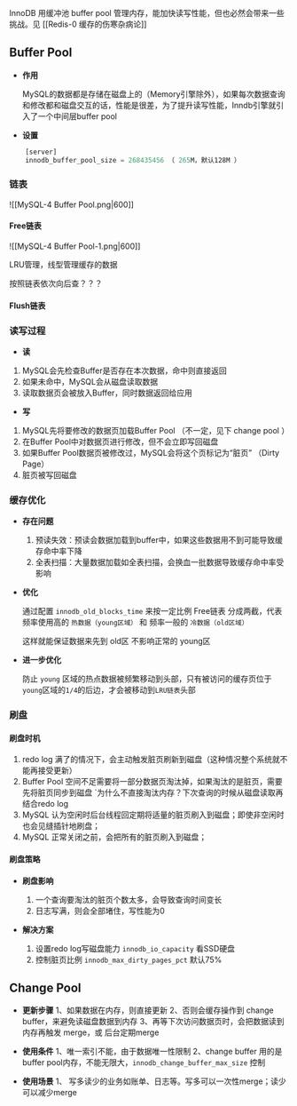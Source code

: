 InnoDB 用缓冲池 buffer pool 管理内存，能加快读写性能，但也必然会带来一些挑战。见 [[Redis-0 缓存的伤寒杂病论]]

## Buffer Pool

- **作用**

	MySQL的数据都是存储在磁盘上的（Memory引擎除外），如果每次数据查询和修改都和磁盘交互的话，性能是很差，为了提升读写性能，Inndb引擎就引入了一个中间层buffer pool

-  **设置**

```SQL
	[server]
	innodb_buffer_pool_size = 268435456 （ 265M，默认128M ）
```


### 链表

![[MySQL-4 Buffer Pool.png|600]]

#### Free链表

![[MySQL-4 Buffer Pool-1.png|600]]

LRU管理，线型管理缓存的数据

按照链表依次向后查？？？

#### Flush链表


### 读写过程

- **读**

1.  MySQL会先检查Buffer是否存在本次数据，命中则直接返回
2.  如果未命中，MySQL会从磁盘读取数据
3.  读取数据页会被放入Buffer，同时数据返回给应用

- **写**

1.  MySQL先将要修改的数据页加载Buffer Pool （不一定，见下 change pool ）
2.  在Buffer Pool中对数据页进行修改，但不会立即写回磁盘
3.  如果Buffer Pool数据页被修改过，MySQL会将这个页标记为“脏页” （Dirty Page）
4.  脏页被写回磁盘

### 缓存优化

- **存在问题**

	1.  预读失效：预读会数据加载到buffer中，如果这些数据用不到可能导致缓存命中率下降
	2.  全表扫描：大量数据加载如全表扫描，会换血一批数据导致缓存命中率受影响


-  **优化**

	  通过配置 `innodb_old_blocks_time` 来按一定比例 Free链表 分成两截，代表频率使用高的 `热数据（young区域）`  和  频率一般的 `冷数据（old区域）`
	  
	  这样就能保证数据来先到 old区 不影响正常的 young区


- **进一步优化**

	 防止 `young` 区域的热点数据被频繁移动到头部，只有被访问的缓存页位于`young`区域的`1/4`的后边，才会被移动到`LRU链表`头部


### 刷盘

#### 刷盘时机

1.  redo log 满了的情况下，会主动触发脏页刷新到磁盘（这种情况整个系统就不能再接受更新）
2.  Buffer Pool 空间不足需要将一部分数据页淘汰掉，如果淘汰的是脏页，需要先将脏页同步到磁盘
	`为什么不直接淘汰内存？下次查询的时候从磁盘读取再结合redo log
3.  MySQL 认为空闲时后台线程回定期将适量的脏页刷入到磁盘；即使非空闲时也会见缝插针地刷盘；
4.  MySQL 正常关闭之前，会把所有的脏页刷入到磁盘；

#### 刷盘策略

-  **刷盘影响**
	1.  一个查询要淘汰的脏页个数太多，会导致查询时间变长
	2.  日志写满，则会全部堵住，写性能为0

- **解决方案**
	1.  设置redo log写磁盘能力 `innodb_io_capacity`  看SSD硬盘
	2.  控制脏页比例 `innodb_max_dirty_pages_pct` 默认75%

## Change Pool

-  **更新步骤**
	1、如果数据在内存，则直接更新
	2、否则会缓存操作到 change buffer，来避免读磁盘数据到内存
	3、再等下次访问数据页时，会把数据读到内存再触发 merge，或 后台定期merge

-  **使用条件**
	1、唯一索引不能，由于数据唯一性限制
	2、change buffer 用的是 buffer pool内存，不能无限大，`innodb_change_buffer_max_size` 控制

-  **使用场景**
	1、 写多读少的业务如账单、日志等。写多可以一次性merge；读少可以减少merge
